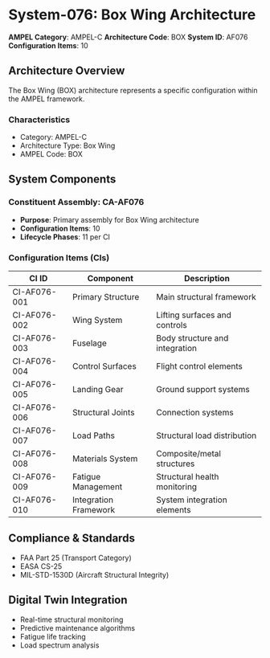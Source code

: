 # System-076: Box Wing Architecture

**AMPEL Category**: AMPEL-C
**Architecture Code**: BOX
**System ID**: AF076
**Configuration Items**: 10

## Architecture Overview

The Box Wing (BOX) architecture represents a specific configuration within the AMPEL framework.

### Characteristics
- Category: AMPEL-C
- Architecture Type: Box Wing
- AMPEL Code: BOX

## System Components

### Constituent Assembly: CA-AF076
- **Purpose**: Primary assembly for Box Wing architecture
- **Configuration Items**: 10
- **Lifecycle Phases**: 11 per CI

### Configuration Items (CIs)

| CI ID | Component | Description |
|-------|-----------|-------------|
| CI-AF076-001 | Primary Structure | Main structural framework |
| CI-AF076-002 | Wing System | Lifting surfaces and controls |
| CI-AF076-003 | Fuselage | Body structure and integration |
| CI-AF076-004 | Control Surfaces | Flight control elements |
| CI-AF076-005 | Landing Gear | Ground support systems |
| CI-AF076-006 | Structural Joints | Connection systems |
| CI-AF076-007 | Load Paths | Structural load distribution |
| CI-AF076-008 | Materials System | Composite/metal structures |
| CI-AF076-009 | Fatigue Management | Structural health monitoring |
| CI-AF076-010 | Integration Framework | System integration elements |

## Compliance & Standards
- FAA Part 25 (Transport Category)
- EASA CS-25
- MIL-STD-1530D (Aircraft Structural Integrity)

## Digital Twin Integration
- Real-time structural monitoring
- Predictive maintenance algorithms
- Fatigue life tracking
- Load spectrum analysis
